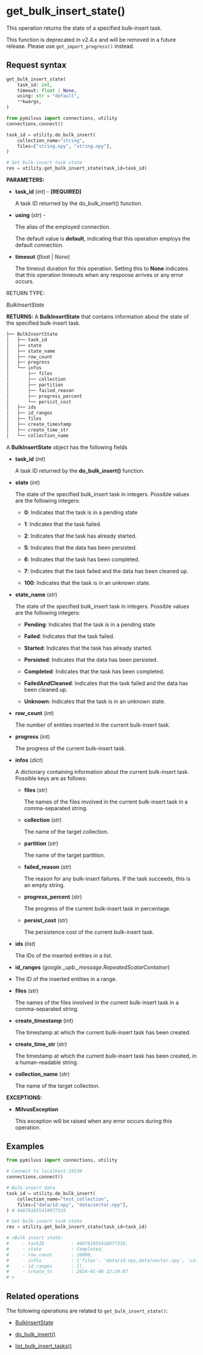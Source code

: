 # get_bulk_insert_state()

This operation returns the state of a specified bulk-insert task.

<div class="alert note">

This function is deprecated in v2.4.x and will be removed in a future release. Please use `get_import_progress()` instead.

</div>

## Request syntax

```python
get_bulk_insert_state(
    task_id: int,
    timeout: float | None,
    using: str = "default",
    **kwargs,
)
```

```python
from pymilvus import connections, utility
connections.connect()

task_id = utility.do_bulk_insert(
    collection_name="string",
    files=["string.npy", "string.npy"],
)

# Get bulk-insert task state
res = utility.get_bulk_insert_state(task_id=task_id)
```

**PARAMETERS:**

- **task_id** (*int*) -
**[REQUIRED]**

    A task ID returned by the do_bulk_insert() function.

- **using** (*str*) - 

    The alias of the employed connection.

    The default value is **default**, indicating that this operation employs the default connection.

- **timeout** (*float* | *None*)  

    The timeout duration for this operation. Setting this to **None** indicates that this operation timeouts when any response arrives or any error occurs.

RETURN TYPE:

*BulkInsertState*

**RETURNS:**
A **BulkInsertState** that contains information about the state of the specified bulk-insert task.

```python
├── BulkInsertState
│   ├── task_id 
│   ├── state 
│   ├── state_name   
│   ├── row_count
│   ├── progress
│   └── infos
│       ├── files
│       ├── collection
│       ├── partition
│       ├── failed_reason
│       ├── progress_percent
│       └── persist_cost
│   ├── ids
│   ├── id_ranges
│   ├── files
│   ├── create_timestamp
│   ├── create_time_str
│   └── collection_name
```

A **BulkInsertState** object has the following fields

- **task_id** (*int*)

    A task ID returned by the **do_bulk_insert()** function.

- **state** (*int*)

    The state of the specified bulk_insert task in integers. Possible values are the following integers:

    - **0**: Indicates that the task is in a pending state

    - **1**: Indicates that the task failed.

    - **2**: Indicates that the task has already started.

    - **5**: Indicates that the data has been persisted.

    - **6**: Indicates that the task has been completed.

    - **7**: Indicates that the task failed and the data has been cleaned up.

    - **100**: Indicates that the task is in an unknown state.

- **state_name** (*str*)

    The state of the specified bulk_insert task in integers. Possible values are the following integers:

    - **Pending**: Indicates that the task is in a pending state

    - **Failed**: Indicates that the task failed.

    - **Started**: Indicates that the task has already started.

    - **Persisted**: Indicates that the data has been persisted.

    - **Completed**: Indicates that the task has been completed.

    - **FailedAndCleaned**: Indicates that the task failed and the data has been cleaned up.

    - **Unknown**: Indicates that the task is in an unknown state.

- **row_count** (*int*)

    The number of entities inserted in the current bulk-insert task.

- **progress** (*int*) 

    The progress of the current bulk-insert task.

- **infos** (*dict*)

    A dictionary containing information about the current bulk-insert task. Possible keys are as follows:

    - **files** (*str*)

        The names of the files involved in the current bulk-insert task in a comma-separated string.

    - **collection** (*str*)

        The name of the target collection.

    - **partition** (*str*)

        The name of the target partition.

    - **failed_reason** (*str*)

        The reason for any bulk-insert failures. If the task succeeds, this is an empty string.

    - **progress_percent** (str)

        The progress of the current bulk-insert task in percentage.

    - **persist_cost** (str)

        The persistence cost of the current bulk-insert task.

- **ids** (*list*) 

    The IDs of the inserted entities in a list.

- **id_ranges** (*google._upb._message.RepeatedScalarContainer*)

- The ID of the inserted entities in a range.

- **files** (str)

    The names of the files involved in the current bulk-insert task in a comma-separated string.

- **create_timestamp** (int)

    The timestamp at which the current bulk-insert task has been created.

- **create_time_str** (str)

    The timestamp at which the current bulk-insert task has been created, in a human-readable string.

- **collection_name** (str)

    The name of the target collection.

**EXCEPTIONS:**

- **MilvusException**

    This exception will be raised when any error occurs during this operation.

## Examples

```python
from pymilvus import connections, utility

# Connect to localhost:19530
connections.connect()

# Bulk-insert data
task_id = utility.do_bulk_insert(
    collection_name="test_collection",
    files=["data/id.npy", "data/vector.npy"],
) # 446781855410077319

# Get bulk-insert task state
res = utility.get_bulk_insert_state(task_id=task_id)

# <Bulk insert state:
#     - taskID          : 446781855410077319,
#     - state           : Completed,
#     - row_count       : 10000,
#     - infos           : {'files': 'data/id.npy,data/vector.npy', 'collection': 'test_collection_2', 'partition': '_default', 'failed_reason': '', 'progress_percent': '100', 'persist_cost': '0.34'},
#     - id_ranges       : [],
#     - create_ts       : 2024-01-06 22:24:07
# >
```

## Related operations

The following operations are related to `get_bulk_insert_state()`:

- [BulkInsertState](BulkInsertState.md)

- [do_bulk_insert()](do_bulk_insert.md)

- [list_bulk_insert_tasks()](list_bulk_insert_tasks.md)

